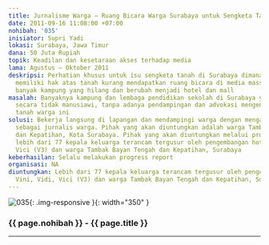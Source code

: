 ```yaml
---
title: Jurnalisme Warga – Ruang Bicara Warga Surabaya untuk Sengketa Tanah
date: 2011-09-16 11:08:00 +07:00
nohibah: '035'
inisiator: Supri Yadi
lokasi: Surabaya, Jawa Timur
dana: 50 Juta Rupiah
topik: Keadilan dan kesetaraan akses terhadap media
lama: Agustus – Oktober 2011
deskripsi: Perhatian khusus untuk isu sengketa tanah di Surabaya dimana warga yang
  memiliki hak atas tanah kurang mendapatkan ruang bicara di media massa sehingga
  banyak kampung yang hilang dan berubah menjadi hotel dan mall
masalah: Banyaknya kampung dan lembaga pendidikan sekolah di Surabaya yang tergusur
  secara tidak manusiawi, tanpa adanya pendampingan dan advokasi mengenai hal persoalan
  tanah warga ini
solusi: Bekerja langsung di lapangan dan mendampingi warga dengan mengambil peran
  sebagai jurnalis warga. Pihak yang akan diuntungkan adalah warga Tambak Bayan Tengah
  dan Kepatihan, Kota Surabaya. Pihak yang akan diuntungkan melalui proyek ini adalah
  lebih dari 77 kepala keluarga terancam tergusur oleh pengembangan hotel Vini, Vidi,
  Vici (V3) dan warga Tambak Bayan Tengah dan Kepatihan, Surabaya
keberhasilan: Selalu melakukan progress report
organisasi: NA
diuntungkan: Lebih dari 77 kepala keluarga terancam tergusur oleh pengembangan hotel
  Vini, Vidi, Vici (V3) dan warga Tambak Bayan Tengah dan Kepatihan, Surabaya
---
```


![035](/static/img/hibahcmb/035.png){: .img-responsive }{: width="350" }

### {{ page.nohibah }} - {{ page.title }}

---
